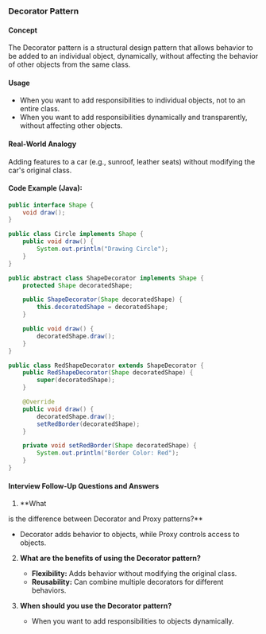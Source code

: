 
### Decorator Pattern

#### Concept
The Decorator pattern is a structural design pattern that allows behavior to be added to an individual object, dynamically, without affecting the behavior of other objects from the same class.

#### Usage
- When you want to add responsibilities to individual objects, not to an entire class.
- When you want to add responsibilities dynamically and transparently, without affecting other objects.

#### Real-World Analogy
Adding features to a car (e.g., sunroof, leather seats) without modifying the car's original class.

#### Code Example (Java):
```java
public interface Shape {
    void draw();
}

public class Circle implements Shape {
    public void draw() {
        System.out.println("Drawing Circle");
    }
}

public abstract class ShapeDecorator implements Shape {
    protected Shape decoratedShape;

    public ShapeDecorator(Shape decoratedShape) {
        this.decoratedShape = decoratedShape;
    }

    public void draw() {
        decoratedShape.draw();
    }
}

public class RedShapeDecorator extends ShapeDecorator {
    public RedShapeDecorator(Shape decoratedShape) {
        super(decoratedShape);
    }

    @Override
    public void draw() {
        decoratedShape.draw();
        setRedBorder(decoratedShape);
    }

    private void setRedBorder(Shape decoratedShape) {
        System.out.println("Border Color: Red");
    }
}
```

#### Interview Follow-Up Questions and Answers
1. **What

 is the difference between Decorator and Proxy patterns?**
   - Decorator adds behavior to objects, while Proxy controls access to objects.

2. **What are the benefits of using the Decorator pattern?**
   - **Flexibility:** Adds behavior without modifying the original class.
   - **Reusability:** Can combine multiple decorators for different behaviors.

3. **When should you use the Decorator pattern?**
   - When you want to add responsibilities to objects dynamically.
